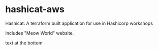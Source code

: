 # hashicat-aws
Hashicat: A terraform built application for use in Hashicorp workshops

Includes "Meow World" website.

text at the bottom
